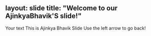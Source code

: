 layout: slide
title: "Welcome to our AjinkyaBhavik'S slide!"
---
Your text
This is Ajinkya Bhavik Slide
Use the left arrow to go back!
